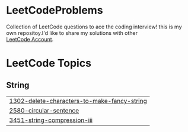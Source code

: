 # LeetCodeProblems
Collection of LeetCode questions to ace the coding interview!
this is my own repositoy.I'd like to share my solutions with other  
[LeetCode Account](https://leetcode.com/MoSallam/).



<!---LeetCode Topics Start-->
# LeetCode Topics
## String
|  |
| ------- |
| [1302-delete-characters-to-make-fancy-string](https://github.com/MohamedAhmedAbdAlaziz/LeetCodeProblems/tree/master/1302-delete-characters-to-make-fancy-string) |
| [2580-circular-sentence](https://github.com/MohamedAhmedAbdAlaziz/LeetCodeProblems/tree/master/2580-circular-sentence) |
| [3451-string-compression-iii](https://github.com/MohamedAhmedAbdAlaziz/LeetCodeProblems/tree/master/3451-string-compression-iii) |
<!---LeetCode Topics End-->